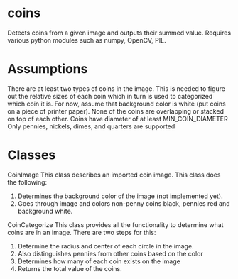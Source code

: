 coins
=====

Detects coins from a given image and outputs their summed value. Requires various python modules such as numpy, OpenCV, PIL.

Assumptions
=====
There are at least two types of coins in the image. This is needed to figure out the relative sizes of each coin which in turn is used to categorized which coin it is.
For now, assume that background color is white (put coins on a piece of printer paper).
None of the coins are overlapping or stacked on top of each other.
Coins have diameter of at least MIN_COIN_DIAMETER
Only pennies, nickels, dimes, and quarters are supported

Classes
=====
CoinImage
This class describes an imported coin image. This class does the following:
1) Determines the background color of the image (not implemented yet).
2) Goes through image and colors non-penny coins black, pennies red and background white.


CoinCategorize
This class provides all the functionality to determine what coins are in an image. There are two steps for this:
1) Determine the radius and center of each circle in the image.
2) Also distinguishes pennies from other coins based on the color
3) Determines how many of each coin exists on the image
4) Returns the total value of the coins.